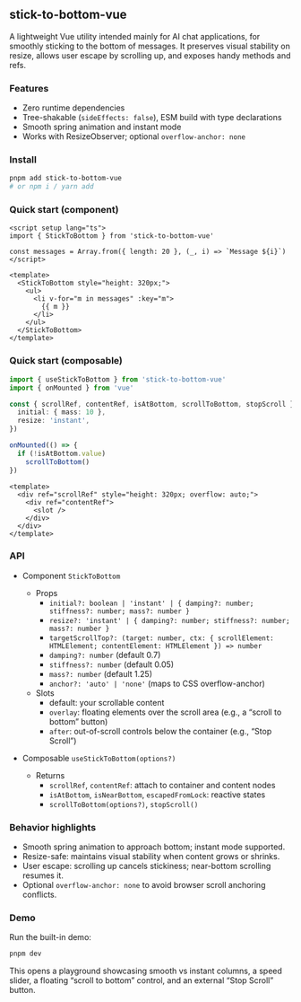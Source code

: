 ## stick-to-bottom-vue

A lightweight Vue utility intended mainly for AI chat applications, for smoothly sticking to the bottom of messages. It preserves visual stability on resize, allows user escape by scrolling up, and exposes handy methods and refs.

### Features

- Zero runtime dependencies
- Tree-shakable (`sideEffects: false`), ESM build with type declarations
- Smooth spring animation and instant mode
- Works with ResizeObserver; optional `overflow-anchor: none`

### Install

```bash
pnpm add stick-to-bottom-vue
# or npm i / yarn add
```

### Quick start (component)

```vue
<script setup lang="ts">
import { StickToBottom } from 'stick-to-bottom-vue'

const messages = Array.from({ length: 20 }, (_, i) => `Message ${i}`)
</script>

<template>
  <StickToBottom style="height: 320px;">
    <ul>
      <li v-for="m in messages" :key="m">
        {{ m }}
      </li>
    </ul>
  </StickToBottom>
</template>
```

### Quick start (composable)

```ts
import { useStickToBottom } from 'stick-to-bottom-vue'
import { onMounted } from 'vue'

const { scrollRef, contentRef, isAtBottom, scrollToBottom, stopScroll } = useStickToBottom({
  initial: { mass: 10 },
  resize: 'instant',
})

onMounted(() => {
  if (!isAtBottom.value)
    scrollToBottom()
})
```

```vue
<template>
  <div ref="scrollRef" style="height: 320px; overflow: auto;">
    <div ref="contentRef">
      <slot />
    </div>
  </div>
</template>
```

### API

- Component `StickToBottom`
  - Props
    - `initial?: boolean | 'instant' | { damping?: number; stiffness?: number; mass?: number }`
    - `resize?: 'instant' | { damping?: number; stiffness?: number; mass?: number }`
    - `targetScrollTop?: (target: number, ctx: { scrollElement: HTMLElement; contentElement: HTMLElement }) => number`
    - `damping?: number` (default 0.7)
    - `stiffness?: number` (default 0.05)
    - `mass?: number` (default 1.25)
    - `anchor?: 'auto' | 'none'` (maps to CSS overflow-anchor)
  - Slots
    - default: your scrollable content
    - `overlay`: floating elements over the scroll area (e.g., a “scroll to bottom” button)
    - `after`: out-of-scroll controls below the container (e.g., “Stop Scroll”)

- Composable `useStickToBottom(options?)`
  - Returns
    - `scrollRef`, `contentRef`: attach to container and content nodes
    - `isAtBottom`, `isNearBottom`, `escapedFromLock`: reactive states
    - `scrollToBottom(options?)`, `stopScroll()`

### Behavior highlights

- Smooth spring animation to approach bottom; instant mode supported.
- Resize-safe: maintains visual stability when content grows or shrinks.
- User escape: scrolling up cancels stickiness; near-bottom scrolling resumes it.
- Optional `overflow-anchor: none` to avoid browser scroll anchoring conflicts.

### Demo

Run the built-in demo:

```bash
pnpm dev
```

This opens a playground showcasing smooth vs instant columns, a speed slider, a floating “scroll to bottom” control, and an external “Stop Scroll” button.
